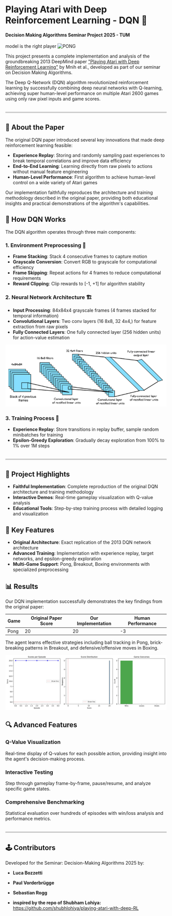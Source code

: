 # Playing Atari with Deep Reinforcement Learning - DQN 🤖

#### Decision Making Algorithms Seminar Project 2025 - TUM

model is the right player
![PONG](assets/PONG_Q.gif)

This project presents a complete implementation and analysis of the groundbreaking 2013 DeepMind paper ["Playing Atari with Deep Reinforcement Learning"](https://www.cs.toronto.edu/~vmnih/docs/dqn.pdf) by Mnih et al., developed as part of our seminar on Decision Making Algorithms.

The Deep Q-Network (DQN) algorithm revolutionized reinforcement learning by successfully combining deep neural networks with Q-learning, achieving super human-level performance on multiple Atari 2600 games using only raw pixel inputs and game scores.

<hr style="height: 4px; background-color: #cccccc; border: none; margin: 32px 0;" />



## 📖 About the Paper

The original DQN paper introduced several key innovations that made deep reinforcement learning feasible:

* **Experience Replay**: Storing and randomly sampling past experiences to break temporal correlations and improve data efficiency
* **End-to-End Learning**: Learning directly from raw pixels to actions without manual feature engineering
* **Human-Level Performance**: First algorithm to achieve human-level control on a wide variety of Atari games

Our implementation faithfully reproduces the architecture and training methodology described in the original paper, providing both educational insights and practical demonstrations of the algorithm's capabilities.

## 🧠 How DQN Works

The DQN algorithm operates through three main components:


### 1. Environment Preprocessing 🔧
* **Frame Stacking**: Stack 4 consecutive frames to capture motion
* **Grayscale Conversion**: Convert RGB to grayscale for computational efficiency
* **Frame Skipping**: Repeat actions for 4 frames to reduce computational requirements
* **Reward Clipping**: Clip rewards to [-1, +1] for algorithm stability

### 2. Neural Network Architecture 🏗️
* **Input Processing**: 84x84x4 grayscale frames (4 frames stacked for temporal information)
* **Convolutional Layers**: Two conv layers (16 8x8, 32 4x4,) for feature extraction from raw pixels
* **Fully Connected Layers**: One fully connected layer (256 hidden units) for action-value estimation

![Alt Text](assets/CNN.png)

### 3. Training Process 🔄
* **Experience Replay**: Store transitions in replay buffer, sample random minibatches for training
* **Epsilon-Greedy Exploration**: Gradually decay exploration from 100% to 1% over 1M steps

<hr style="height: 4px; background-color: #cccccc; border: none; margin: 32px 0;" />

## 🎯 Project Highlights

* **Faithful Implementation**: Complete reproduction of the original DQN architecture and training methodology
* **Interactive Demos**: Real-time gameplay visualization with Q-value analysis
* **Educational Tools**: Step-by-step training process with detailed logging and visualization

## 🚀 Key Features

* **Original Architecture**: Exact replication of the 2013 DQN network architecture
* **Advanced Training**: Implementation with experience replay, target networks, and epsilon-greedy exploration
* **Multi-Game Support**: Pong, Breakout, Boxing environments with specialized preprocessing

## 📊 Results

Our DQN implementation successfully demonstrates the key findings from the original paper:

| Game | Original Paper Score | Our Implementation | Human Performance |
|------|----------------------|--------------------|-------------------|
| Pong | 20                   | 20                 | -3                |

The agent learns effective strategies including ball tracking in Pong, brick-breaking patterns in Breakout, and defensive/offensive moves in Boxing.

![Alt Text](assets/result.jpeg)

## 🔍 Advanced Features

### Q-Value Visualization
Real-time display of Q-values for each possible action, providing insight into the agent's decision-making process.

### Interactive Testing
Step through gameplay frame-by-frame, pause/resume, and analyze specific game states.

### Comprehensive Benchmarking
Statistical evaluation over hundreds of episodes with win/loss analysis and performance metrics.

<hr style="height: 4px; background-color: #cccccc; border: none; margin: 32px 0;" />

## 🕹️ Contributors

Developed for the Seminar: Decision-Making Algorithms 2025 by:

* **Luca Bozzetti**
* **Paul Vorderbrügge**
* **Sebastian Rogg**

* **inspired by the repo of Shubham Lohiya:** https://github.com/shubhlohiya/playing-atari-with-deep-RL
